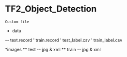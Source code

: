 # TF2_Object_Detection

```Custom file ```
- data

--  text.record
' train.record
' test_label.csv
' train_label.csv


*images 
** test -- jpg & xml
** train -- jpg & xml




